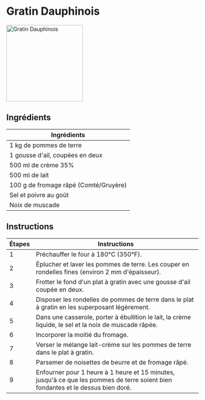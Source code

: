# Gratin Dauphinois

<img src="https://images.ricardocuisine.com/services/recipes/496x670_4915.jpg" alt="Gratin Dauphinois" width="200"/>

## Ingrédients

| Ingrédients                |
| -------------------------- |
| 1 kg de pommes de terre    |
| 1 gousse d'ail, coupées en deux |
| 500 ml de crème 35%        |
| 500 ml de lait             |
| 100 g de fromage râpé (Comté/Gruyère) |
| Sel et poivre au goût      |
| Noix de muscade            |

## Instructions

| Étapes | Instructions |
| ------ | ------------ |
| 1      | Préchauffer le four à 180°C (350°F). |
| 2      | Éplucher et laver les pommes de terre. Les couper en rondelles fines (environ 2 mm d'épaisseur). |
| 3      | Frotter le fond d'un plat à gratin avec une gousse d'ail coupée en deux. |
| 4      | Disposer les rondelles de pommes de terre dans le plat à gratin en les superposant légèrement. |
| 5      | Dans une casserole, porter à ébullition le lait, la crème liquide, le sel et la noix de muscade râpée. |
| 6      | Incorporer la moitié du fromage. |
| 7      | Verser le mélange lait-crème sur les pommes de terre dans le plat à gratin. |
| 8      | Parsemer de noisettes de beurre et de fromage râpé. |
| 9      | Enfourner pour 1 heure à 1 heure et 15 minutes, jusqu'à ce que les pommes de terre soient bien fondantes et le dessus bien doré. |
